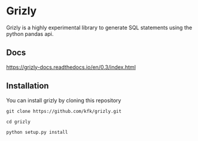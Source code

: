 # Grizly

Grizly is a highly experimental library to generate SQL statements using the python pandas api. 

## Docs
https://grizly-docs.readthedocs.io/en/0.3/index.html


## Installation
You can install grizly by cloning this repository

```git clone https://github.com/kfk/grizly.git```

```cd grizly```

```python setup.py install```

